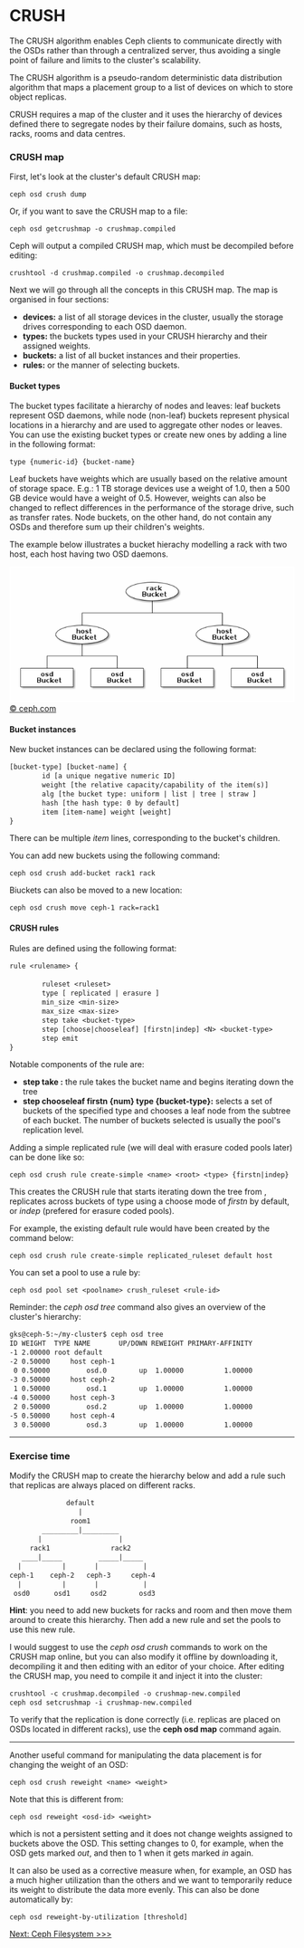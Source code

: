 CRUSH
=====

The CRUSH algorithm enables Ceph clients to communicate directly with the OSDs
rather than through a centralized server, thus avoiding a single point of
failure and limits to the cluster's scalability.

The CRUSH algorithm is a pseudo-random deterministic data distribution
algorithm that maps a placement group to a list of devices on which to store
object replicas.

CRUSH requires a map of the cluster and it uses the hierarchy of devices
defined there to segregate nodes by their failure domains, such as hosts,
racks, rooms and data centres.

### CRUSH map

First, let's look at the cluster's default CRUSH map:

    ceph osd crush dump

Or, if you want to save the CRUSH map to a file:

    ceph osd getcrushmap -o crushmap.compiled

Ceph will output a compiled CRUSH map, which must be decompiled before editing:

    crushtool -d crushmap.compiled -o crushmap.decompiled

Next we will go through all the concepts in this CRUSH map. The map is
organised in four sections:

* **devices:** a list of all storage devices in the cluster, usually the storage drives corresponding to each OSD daemon.
* **types:** the buckets types used in your CRUSH hierarchy and their assigned weights.
* **buckets:** a list of all bucket instances and their properties.
* **rules:** or the manner of selecting buckets.

#### Bucket types

The bucket types facilitate a hierarchy of nodes and leaves: leaf buckets
represent OSD daemons, while node (non-leaf) buckets represent physical locations in
a hierarchy and are used to aggregate other nodes or leaves. You can use the
existing bucket types or create new ones by adding a line
in the following format:

    type {numeric-id} {bucket-name}

Leaf buckets have weights which are usually based on the relative amount of storage
space. E.g.: 1 TB storage devices use a weight of 1.0, then a 500 GB device would 
have a weight of 0.5. However, weights can also be changed to reflect differences 
in the performance of the storage drive, such as transfer rates.
Node buckets, on the other hand, do not contain any OSDs and therefore 
sum up their children's weights.

The example below illustrates a bucket hierachy modelling a rack with two
host, each host having two OSD daemons.

![Example bucket hierarchy](bucket-tree.png)
[&copy; ceph.com](http://ceph.com/docs/master/rados/operations/crush-map/)

#### Bucket instances

New bucket instances can be declared using the following format:

    [bucket-type] [bucket-name] {
            id [a unique negative numeric ID]
            weight [the relative capacity/capability of the item(s)]
            alg [the bucket type: uniform | list | tree | straw ]
            hash [the hash type: 0 by default]
            item [item-name] weight [weight]
    }

There can be multiple *item* lines, corresponding to the bucket's children.

You can add new buckets using the following command:

    ceph osd crush add-bucket rack1 rack

Biuckets can also be moved to a new location:

    ceph osd crush move ceph-1 rack=rack1

#### CRUSH rules

Rules are defined using the following format:

    rule <rulename> {
    
            ruleset <ruleset>
            type [ replicated | erasure ]
            min_size <min-size>
            max_size <max-size>
            step take <bucket-type>
            step [choose|chooseleaf] [firstn|indep] <N> <bucket-type>
            step emit
    }

Notable components of the rule are:

* **step take <bucket-name>:** the rule takes the bucket name and begins iterating down the tree
* **step chooseleaf firstn {num} type {bucket-type}:** selects a set of
  buckets of the specified type and chooses a leaf node from the subtree of
  each bucket. The number of buckets selected is usually the pool's
  replication level.

Adding a simple replicated rule (we will deal with erasure coded pools later)
can be done like so:

    ceph osd crush rule create-simple <name> <root> <type> {firstn|indep}

This creates the CRUSH rule <name> that starts iterating down the tree from
<root>, replicates across buckets of type <type> using a choose mode of
*firstn* by default, or *indep* (prefered for erasure coded pools).

For example, the existing default rule would have been created by the command below:

    ceph osd crush rule create-simple replicated_ruleset default host

You can set a pool to use a rule by:

    ceph osd pool set <poolname> crush_ruleset <rule-id>

Reminder: the *ceph osd tree* command also gives an overview of the cluster's
hierarchy:

    gks@ceph-5:~/my-cluster$ ceph osd tree
    ID WEIGHT  TYPE NAME       UP/DOWN REWEIGHT PRIMARY-AFFINITY
    -1 2.00000 root default
    -2 0.50000     host ceph-1
     0 0.50000         osd.0        up  1.00000          1.00000
    -3 0.50000     host ceph-2
     1 0.50000         osd.1        up  1.00000          1.00000
    -4 0.50000     host ceph-3
     2 0.50000         osd.2        up  1.00000          1.00000
    -5 0.50000     host ceph-4
     3 0.50000         osd.3        up  1.00000          1.00000           

------------------------------------------------------

### Exercise time

Modify the CRUSH map to create the hierarchy below and add a rule such that 
replicas are always placed on different racks.

                  default
                     |
                   room1
            _________|_________
           |                   |
         rack1               rack2
       ____|_____         _____|_____ 
      |          |       |           |
    ceph-1    ceph-2   ceph-3     ceph-4
      |          |       |           |
     osd0      osd1     osd2        osd3

**Hint**: you need to add new buckets for racks and room and then move them around
to create this hierarchy. Then add a new rule and set the pools to use this
new rule.

I would suggest to use the *ceph osd crush* commands to work on the CRUSH map
online, but you can also modify it offline by downloading it, decompiling it and
then editing with an editor of your choice. After editing the CRUSH map, you need to compile 
it and inject it into the cluster:

    crushtool -c crushmap.decompiled -o crushmap-new.compiled
    ceph osd setcrushmap -i crushmap-new.compiled

To verify that the replication is done correctly (i.e. replicas are placed on
OSDs located in different racks), use the **ceph osd map** command again.

------------------------------------------------------

Another useful command for manipulating the data placement is for changing the
weight of an OSD:

    ceph osd crush reweight <name> <weight>

Note that this is different from:

    ceph osd reweight <osd-id> <weight>

which is not a persistent setting and it does not change weights assigned to
buckets above the OSD. This setting changes to 0, for example,
when the OSD gets marked *out*, and then to 1 when it gets marked *in* again.

It can also be used as a corrective measure when, for example, an OSD has a
much higher utilization than the others and we want to temporarily reduce its
weight to distribute the data more evenly. This can also be done automatically
by:

    ceph osd reweight-by-utilization [threshold]

[Next: Ceph Filesystem >>>](cephfs.md)

